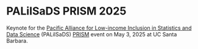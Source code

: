 # PALiISaDS PRISM 2025

Keynote for the [Pacific Alliance for Low-income Inclusion in Statistics and Data Science](https://www.paliisads.org/home) (PALiISaDS) [PRISM](https://www.paliisads.org/events/prism) event on May 3, 2025 at UC Santa Barbara.
